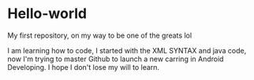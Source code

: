 # Hello-world
My first repository, on my way to be one of the greats lol

I am learning how to code, I started with the XML SYNTAX and java code, now I'm trying to master Github to launch a new carring in Android Developing.
I hope I don't lose my will to learn.
